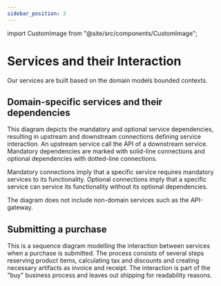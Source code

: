 ```yaml
---
sidebar_position: 3
---
```


import CustomImage from "@site/src/components/CustomImage";

# Services and their Interaction

Our services are built based on the domain models bounded contexts.

## Domain-specific services and their dependencies

This diagram depicts the mandatory and optional service dependencies, resulting in upstream and downstream connections defining service interaction. An upstream service call the API of a downstream service.
Mandatory dependencies are marked with solid-line connections and optional dependencies with dotted-line connections.

Mandatory connections imply that a specific service requires mandatory services to its functionality. Optional connections imply that a specific service can service its functionality without its optional dependencies.

The diagram does not include non-domain services such as the API-gateway.

<CustomImage path="/images/webshop-dependencies-bounded-contexts" width="1361" height="881" />

## Submitting a purchase

This is a sequence diagram modelling the interaction between services when a purchase is submitted. The process consists of several steps reserving product items, calculating tax and discounts and creating necessary artifacts as invoice and receipt. The interaction is part of the "buy" business process and leaves out shipping for readability reasons.

<CustomImage path="/diagrams/purchase-interaction-sequence" width="2839" height="2302" />

